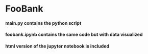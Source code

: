 # FooBank


#### main.py contains the python script
#### foobank.ipynb contains the same code but with data visualized
#### html version of the jupyter notebook is included
